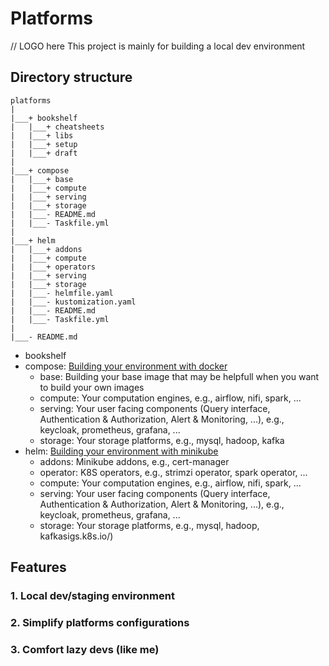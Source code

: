 # Platforms
// LOGO here
This project is mainly for building a local dev environment

## Directory structure
```
platforms
|
|___+ bookshelf
|   |___+ cheatsheets
|   |___+ libs
|   |___+ setup
|   |___+ draft
|
|___+ compose
|   |___+ base
|   |___+ compute
|   |___+ serving
|   |___+ storage
|   |___- README.md
|   |___- Taskfile.yml
|
|___+ helm
|   |___+ addons
|   |___+ compute
|   |___+ operators
|   |___+ serving
|   |___+ storage
|   |___- helmfile.yaml
|   |___- kustomization.yaml
|   |___- README.md
|   |___- Taskfile.yml
|
|___- README.md

```
- bookshelf
- compose: [Building your environment with docker](./compose/README.md)
  - base: Building your base image that may be helpfull when you want to build your own images
  - compute: Your computation engines, e.g., airflow, nifi, spark, ...
  - serving: Your user facing components (Query interface, Authentication & Authorization, Alert & Monitoring, ...), e.g., keycloak, prometheus, grafana, ...
  - storage: Your storage platforms, e.g., mysql, hadoop, kafka
- helm: [Building your environment with minikube](./helm/README.md)
  - addons: Minikube addons, e.g., cert-manager
  - operator: K8S operators, e.g., strimzi operator, spark operator, ...
  - compute: Your computation engines, e.g., airflow, nifi, spark, ...
  - serving: Your user facing components (Query interface, Authentication & Authorization, Alert & Monitoring, ...), e.g., keycloak, prometheus, grafana, ...
  - storage: Your storage platforms, e.g., mysql, hadoop, kafkasigs.k8s.io/)
## Features
### 1. Local dev/staging environment
### 2. Simplify platforms configurations
### 3. Comfort lazy devs (like me)

